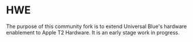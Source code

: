 # HWE

The purpose of this community fork is to extend Universal Blue's hardware enablement to Apple T2 Hardware. It is an early stage work in progress.
